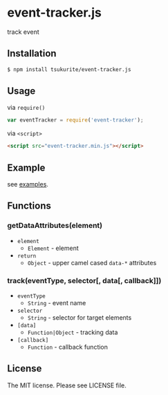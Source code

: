 # event-tracker.js

track event

## Installation

```sh
$ npm install tsukurite/event-tracker.js
```

## Usage

via `require()`

```js
var eventTracker = require('event-tracker');
```

via `<script>`

```html
<script src="event-tracker.min.js"></script>
```

## Example

see [examples](https://tsukurite.github.io/event-tracker.js/).

## Functions

### getDataAttributes(element)

- `element`
  - `Element` - element
- `return`
  - `Object` - upper camel cased `data-*` attributes

### track(eventType, selector[, data[, callback]])

- `eventType`
  - `String` - event name
- `selector`
  - `String` - selector for target elements
- `[data]`
  - `Function|Object` - tracking data
- `[callback]`
  - `Function` - callback function

## License

The MIT license. Please see LICENSE file.
